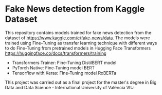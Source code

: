 # Fake News detection from Kaggle Dataset

This repository contains models trained for fake news detection from the dataset of https://www.kaggle.com/c/fake-news/data. The models were trained using Fine-Tuning as transfer learning technique with different ways to do Fine-Tuning from pretrained models in Hugging Face Transformers https://huggingface.co/docs/transformers/training

* Transformers Trainer: Fine-Tuning DistilBERT model	
* PyTorch Native: Fine-Tuning model BERT
* Tensorflow with Keras: Fine-Tuning model RoBERTa

This project was carried out as a final project for the master's degree in Big Data and Data Science - International University of Valencia VIU.
